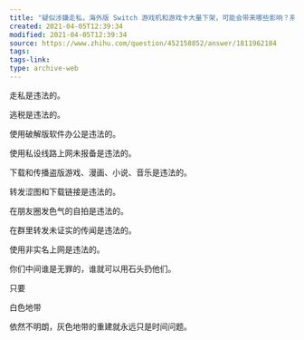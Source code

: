 ```yaml
---
title: "疑似涉嫌走私，海外版 Switch 游戏机和游戏卡大量下架，可能会带来哪些影响？系列产品会涨价吗？"
created: 2021-04-05T12:39:34
modified: 2021-04-05T12:39:34
source: https://www.zhihu.com/question/452158852/answer/1811962184
tags:
tags-link:
type: archive-web
---
```

走私是违法的。

逃税是违法的。

使用破解版软件办公是违法的。

使用私设线路上网未报备是违法的。

下载和传播盗版游戏、漫画、小说、音乐是违法的。

转发涩图和下载链接是违法的。

在朋友圈发色气的自拍是违法的。

在群里转发未证实的传闻是违法的。

使用非实名上网是违法的。

你们中间谁是无罪的，谁就可以用石头扔他们。

只要

白色地带

依然不明朗，灰色地带的重建就永远只是时间问题。